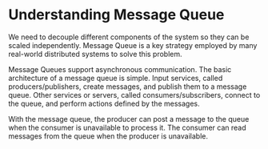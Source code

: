 # Understanding Message Queue

We need to decouple different components of the system so they can be scaled independently. Message Queue is a key strategy employed by many real-world distributed systems to solve this problem.

Message Queues support asynchronous communication. The basic architecture of a message queue is simple. Input services, called producers/publishers, create messages, and publish them to a message queue. Other services or servers, called consumers/subscribers, connect to the queue, and perform actions defined by the messages.

With the message queue, the producer can post a message to the queue when the consumer is unavailable to process it. The consumer can read messages from the queue when the producer is unavailable.
